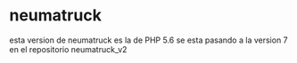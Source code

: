 # neumatruck
esta version de neumatruck es la de PHP 5.6
se esta pasando a la version 7 en el repositorio neumatruck_v2
